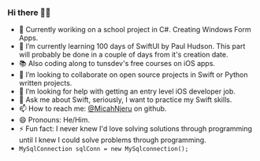 ### Hi there 👋🏾

<!--
**MicahNjeru/MicahNjeru** is a ✨ _special_ ✨ repository because its `README.md` (this file) appears on your GitHub profile.

Here are some ideas to get you started:

- 🔭 Currently woriking on ... 
- 🌱 I’m currently learning ...
- 👯 I’m looking to collaborate on ...
- 🤔 I’m looking for help with ...
- 💬 Ask me about ...
- 📫 How to reach me: ...
- 😄 Pronouns: ...
- ⚡ Fun fact: ...
-->
- 🔭 Currently woriking on a school project in C#. Creating Windows Form Apps. 
- 🌱 I’m currently learning 100 days of SwiftUI by Paul Hudson. This part will probably be done in a couple of days from it's creation date. 
- 📚 Also coding along to tunsdev's free courses on iOS apps.
- 👯 I’m looking to collaborate on open source projects in Swift or Python written projects.
- 🤔 I’m looking for help with getting an entry level iOS developer job. 
- 💬 Ask me about Swift, seriously, I want to practice my Swift skills. 
- 📫 How to reach me: [@MicahNjeru](https://github.com/MicahNjeru) on github.
- 😄 Pronouns: He/Him.
- ⚡ Fun fact: I never knew I'd love solving solutions through programming until I knew I could solve problems through programming.
- `MySqlConnection sqlConn = new MySqlconnection();`
